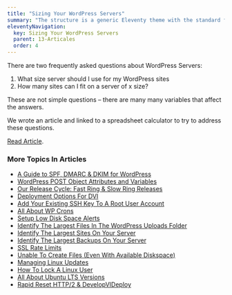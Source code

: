 ```yaml
---
title: "Sizing Your WordPress Servers"
summary: "The structure is a generic Eleventy theme with the standard folder and file names."
eleventyNavigation:
  key: Sizing Your WordPress Servers
  parent: 13-Articales
  order: 4
---
```

There are two frequently asked questions about WordPress Servers:

1.  What size server should I use for my WordPress sites
2.  How many sites can I fit on a server of x size?

These are not simple questions – there are many many variables that affect the answers.

We wrote an article and linked to a spreadsheet calculator to try to address these questions.

[Read Article](https://web.archive.org/web/20240420014354/https://wpclouddeploy.com/a-wordpress-server-sizing-guide/).

### More Topics In Articles

*   [A Guide to SPF, DMARC & DKIM for WordPress](https://web.archive.org/web/20240420014354/https://wpclouddeploy.com/documentation/articles-parent/a-guide-to-spf-dmarc-dkim-for-wordpress/)
*   [WordPress POST Object Attributes and Variables](https://web.archive.org/web/20240420014354/https://wpclouddeploy.com/documentation/articles-parent/wordpress-post-object-attributes-and-variables/)
*   [Our Release Cycle: Fast Ring & Slow Ring Releases](https://web.archive.org/web/20240420014354/https://wpclouddeploy.com/documentation/articles-parent/our-release-cycle-fast-ring-slow-ring-releases/)
*   [Deployment Options For DVI](https://web.archive.org/web/20240420014354/https://wpclouddeploy.com/documentation/articles-parent/deployment-options-for-wpcd/)
*   [Add Your Existing SSH Key To A Root User Account](https://web.archive.org/web/20240420014354/https://wpclouddeploy.com/documentation/articles-parent/add-your-existing-ssh-to-a-root-user-account/)
*   [All About WP Crons](https://web.archive.org/web/20240420014354/https://wpclouddeploy.com/documentation/articles-parent/all-about-wp-crons/)
*   [Setup Low Disk Space Alerts](https://web.archive.org/web/20240420014354/https://wpclouddeploy.com/documentation/articles-parent/setup-low-disk-space-alerts/)
*   [Identify The Largest Files In The WordPress Uploads Folder](https://web.archive.org/web/20240420014354/https://wpclouddeploy.com/documentation/articles-parent/identify-the-largest-files-in-the-wordpress-uploads-folder/)
*   [Identify The Largest Sites On Your Server](https://web.archive.org/web/20240420014354/https://wpclouddeploy.com/documentation/articles-parent/identify-the-largest-sites-on-your-server/)
*   [Identify The Largest Backups On Your Server](https://web.archive.org/web/20240420014354/https://wpclouddeploy.com/documentation/articles-parent/identify-the-largest-backups-on-your-server/)
*   [SSL Rate Limits](https://web.archive.org/web/20240420014354/https://wpclouddeploy.com/documentation/articles-parent/ssl-rate-limits/)
*   [Unable To Create Files (Even With Available Diskspace)](https://web.archive.org/web/20240420014354/https://wpclouddeploy.com/documentation/articles-parent/unable-to-create-files-even-with-available-diskspace/)
*   [Managing Linux Updates](https://web.archive.org/web/20240420014354/https://wpclouddeploy.com/documentation/articles-parent/managing-linux-updates/)
*   [How To Lock A Linux User](https://web.archive.org/web/20240420014354/https://wpclouddeploy.com/documentation/articles-parent/how-to-lock-a-linux-user/)
*   [All About Ubuntu LTS Versions](https://web.archive.org/web/20240420014354/https://wpclouddeploy.com/documentation/articles-parent/all-about-ubuntu-lts-versions/)
*   [Rapid Reset HTTP/2 & DevelopVIDeploy](https://web.archive.org/web/20240420014354/https://wpclouddeploy.com/documentation/articles-parent/rapid-reset-http-2-wpclouddeploy/)
